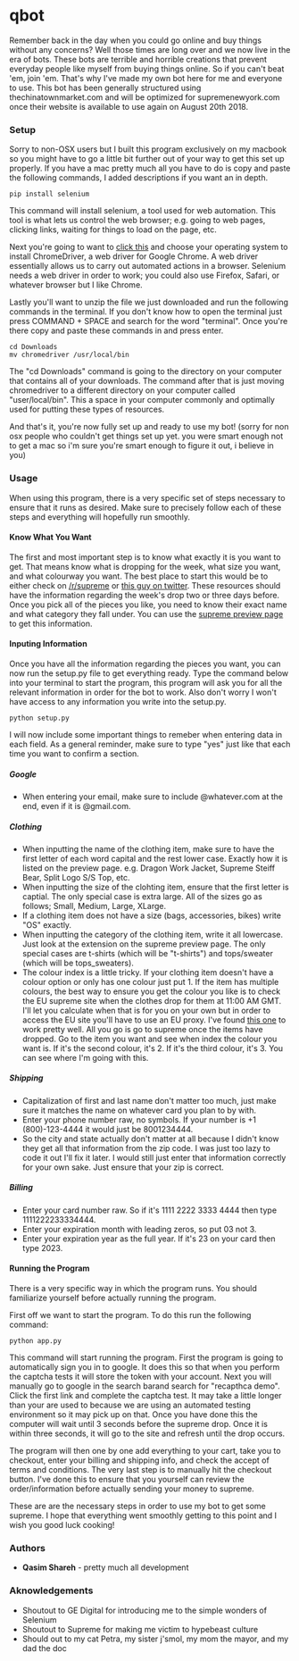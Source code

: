 # qbot

Remember back in the day when you could go online and buy things without any concerns? Well those times are long over and we now live in the era of bots. These bots are terrible and horrible creations that prevent everyday people like myself from buying things online. So if you can't beat 'em, join 'em. That's why I've made my own bot here for me and everyone to use. This bot has been generally structured using thechinatownmarket.com and will be optimized for supremenewyork.com once their website is available to use again on August 20th 2018.


### Setup

Sorry to non-OSX users but I built this program exclusively on my macbook so you might have to go a little bit further out of your way to get this set up properly. If you have a mac pretty much all you have to do is copy and paste the following commands, I added descriptions if you want an in depth.

```
pip install selenium
```

This command will install selenium, a tool used for web automation. This tool is what lets us control the web browser; e.g. going to web pages, clicking links, waiting for things to load on the page, etc.

Next you're going to want to [click this](https://chromedriver.storage.googleapis.com/index.html?path=2.41/) and choose your operating system to install ChromeDriver, a web driver for Google Chrome. A web driver essentially allows us to carry out automated actions in a browser. Selenium needs a web driver in order to work; you could also use Firefox, Safari, or whatever browser but I like Chrome. 


Lastly you'll want to unzip the file we just downloaded and run the following commands in the terminal. If you don't know how to open the terminal just press COMMAND + SPACE and search for the word "terminal". Once you're there copy and paste these commands in and press enter.

```
cd Downloads
mv chromedriver /usr/local/bin
```

The "cd Downloads" command is going to the directory on your computer that contains all of your downloads. The command after that is just moving chromedriver to a different directory on your computer called "user/local/bin". This a space in your computer commonly and optimally used for putting these types of resources. 

And that's it, you're now fully set up and ready to use my bot! (sorry for non osx people who couldn't get things set up yet. you were smart enough not to get a mac so i'm sure you're smart enough to figure it out, i believe in you)


### Usage

When using this program, there is a very specific set of steps necessary to ensure that it runs as desired. Make sure to precisely follow each of these steps and everything will hopefully run smoothly.

#### Know What You Want

The first and most important step is to know what exactly it is you want to get. That means know what is dropping for the week, what size you want, and what colourway you want. The best place to start this would be to either check on [/r/supreme](https://www.reddit.com/r/supremeclothing/) or [this guy on twitter](https://twitter.com/DropsByJay). These resources should have the information regarding the week's drop two or three days before. Once you pick all of the pieces you like, you need to know their exact name and what category they fall under. You can use the [supreme preview page](https://www.supremenewyork.com/previews/fallwinter2018/all) to get this information.

#### Inputing Information

Once you have all the information regarding the pieces you want, you can now run the setup.py file to get everything ready. Type the command below into your terminal to start the program, this program will ask you for all the relevant information in order for the bot to work. Also don't worry I won't have access to any information you write into the setup.py.

```
python setup.py
```

I will now include some important things to remeber when entering data in each field. As a general reminder, make sure to type "yes" just like that each time you want to confirm a section. 

##### Google
* When entering your email, make sure to include @whatever.com at the end, even if it is @gmail.com.

##### Clothing
* When inputting the name of the clothing item, make sure to have the first letter of each word capital and the rest lower case. Exactly how it is listed on the preview page. e.g. Dragon Work Jacket, Supreme Steiff Bear, Split Logo S/S Top, etc.
* When inputting the size of the clohting item, ensure that the first letter is captial. The only special case is extra large. All of the sizes go as follows; Small, Medium, Large, XLarge.
* If a clothing item does not have a size (bags, accessories, bikes) write "OS" exactly.
* When inputting the category of the clothing item, write it all lowercase. Just look at the extension on the supreme preview page. The only special cases are t-shirts (which will be "t-shirts") and tops/sweater (which will be tops_sweaters).
* The colour index is a little tricky. If your clothing item doesn't have a colour option or only has one colour just put 1. If the item has multiple colours, the best way to ensure you get the colour you like is to check the EU supreme site when the clothes drop for them at 11:00 AM GMT. I'll let you calculate when that is for you on your own but in order to access the EU site you'll have to use an EU proxy. I've found [this one](http://www.uk-proxy.co.uk/) to work pretty well. All you go is go to supreme once the items have dropped. Go to the item you want and see when index the colour you want is. If it's the second colour, it's 2. If it's the third colour, it's 3. You can see where I'm going with this.

##### Shipping
* Capitalization of first and last name don't matter too much, just make sure it matches the name on whatever card you plan to by with.
* Enter your phone number raw, no symbols. If your number is +1 (800)-123-4444 it would just be 8001234444.
* So the city and state actually don't matter at all because I didn't know they get all that information from the zip code. I was just too lazy to code it out I'll fix it later. I would still just enter that information correctly for your own sake. Just ensure that your zip is correct.

##### Billing
* Enter your card number raw. So if it's 1111 2222 3333 4444 then type 1111222233334444.
* Enter your expiration month with leading zeros, so put 03 not 3.
* Enter your expiration year as the full year. If it's 23 on your card then type 2023.

#### Running the Program

There is a very specific way in which the program runs. You should familiarize yourself before actually running the program.

First off we want to start the program. To do this run the following command:

```
python app.py
```

This command will start running the program. First the program is going to automatically sign you in to google. It does this so that when you perform the captcha tests it will store the token with your account. Next you will manually go to google in the search barand search for "recapthca demo". Click the first link and complete the captcha test. It may take a little longer than your are used to because we are using an automated testing environment so it may pick up on that. Once you have done this the computer will wait until 3 seconds before the supreme drop. Once it is within three seconds, it will go to the site and refresh until the drop occurs.

The program will then one by one add everything to your cart, take you to checkout, enter your billing and shipping info, and check the accept of terms and conditions. The very last step is to manually hit the checkout button. I've done this to ensure that you yourself can review the order/information before actually sending your money to supreme.

These are are the necessary steps in order to use my bot to get some supreme. I hope that everything went smoothly getting to this point and I wish you good luck cooking!

### Authors

* **Qasim Shareh** - pretty much all development


### Aknowledgements

* Shoutout to GE Digital for introducing me to the simple wonders of Selenium
* Shoutout to Supreme for making me victim to hypebeast culture
* Should out to my cat Petra, my sister j'smol, my mom the mayor, and my dad the doc
